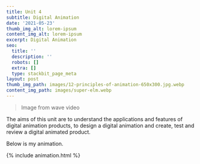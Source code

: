 ```yaml
---
title: Unit 4
subtitle: Digital Animation
date: '2021-05-23'
thumb_img_alt: lorem-ipsum
content_img_alt: lorem-ipsum
excerpt: Digital Animation
seo:
  title: ''
  description: ''
  robots: []
  extra: []
  type: stackbit_page_meta
layout: post
thumb_img_path: images/12-principles-of-animation-650x300.jpg.webp
content_img_path: images/super-elm.webp
---
```

> Image from wave video

​The aims of this unit are to understand the applications and features of digital animation products, to design a digital animation and create, test and review a digital animated product.

Below is my animation.

{% include animation.html %}
